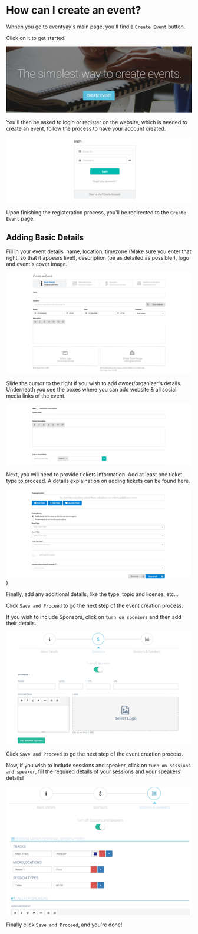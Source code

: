 # How can I create an event?

Whhen you go to eventyay's main page, you'll find a `Create Event` button.

Click on it to get started!

![Create Event button](/event-setup/images/create-event-button.PNG)

You'll then be asked to login or register on the website, which is needed to create an event, follow
the process to have your account created.

![Logging and Registering](/event-setup/images/login_box_new.png)

Upon finishing the registeration process, you'll be redirected to the `Create Event` page.

## Adding Basic Details 

Fill in your event details: name, location, timezone (Make sure you enter that right, so that it appears live!), 
description (be as detailed as possible!), logo and event's cover image.

![Create Event Form](/event-setup/images/how-to-create-an-event-basic-details1.png)

Slide the cursor to the right if you wish to add owner/organizer's details. Underneath you see the boxes where you can add website & all 
social media links of the event. 

![Create Event Form 2](/event-setup/images/how-to-create-an-event-basic-details2.png)

Next, you will need to provide tickets information. Add at least one ticket type to proceed. A details explaination on adding tickets 
can be found here.

![Organizer Details](/event-setup/images/how-to-create-an-event-basic-details3.png))

Finally, add any additional details, like the type, topic and license, etc...

Click `Save and Proceed` to go the next step of the event creation process.

If you wish to include Sponsors, click on `turn on sponsors` and then add their details.

![Sponsors](/event-setup/images/sponsors.PNG)

Click `Save and Proceed` to go the next step of the event creation process.

Now, if you wish to include sessions and speaker, click on `turn on sessions and speaker`, fill the required details of your sessions
and your speakers' details!

![Sessions and Speakers](/event-setup/images/sessions-speakers.PNG)

Finally click `Save and Proceed`, and you're done!


